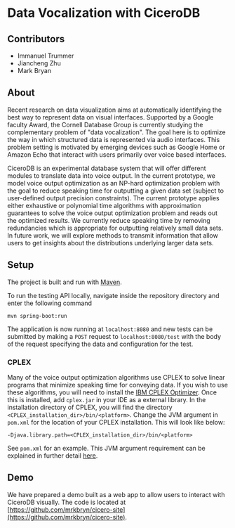 # Data Vocalization with CiceroDB

## Contributors

- Immanuel Trummer
- Jiancheng Zhu
- Mark Bryan

## About
Recent research on data visualization aims at automatically identifying the best way to represent data on visual
interfaces. Supported by a Google faculty Award, the Cornell Database Group is currently studying the 
complementary problem of "data vocalization". The goal here is to optimize the way in which structured data is
represented via audio interfaces. This problem setting is motivated by emerging devices such as Google Home or Amazon
Echo that interact with users primarily over voice based interfaces.

CiceroDB is an experimental database system that will offer different modules 
to translate data into voice output. In the current prototype, we model voice output 
optimization as an NP-hard optimization problem with the goal to reduce speaking time 
for outputting a given data set (subject to user-defined output precision constraints).
The current prototype applies either exhaustive or polynomial time algorithms with approximation 
guarantees to solve the voice output optimization problem and reads out the optimized results. We
currently reduce speaking time by removing redundancies which is appropriate for outputting 
relatively small data sets. In future work, we will explore methods to transmit information that
allow users to get insights about the distributions underlying larger data sets.

## Setup

The project is built and run with [Maven](https://maven.apache.org/).

To run the testing API locally, navigate inside the repository directory and enter the following command

`mvn spring-boot:run`

The application is now running at `localhost:8080` and new tests can be submitted by making a `POST` request
to `localhost:8080/test` with the body of the request specifying the data and configuration
for the test.

### CPLEX

Many of the voice output optimization algorithms use CPLEX to solve linear programs 
that minimize speaking time for conveying data. If you wish to use these algorithms, 
you will need to install the [IBM CPLEX Optimizer](https://www-01.ibm.com/software/commerce/optimization/cplex-optimizer/). 
Once this is installed, add `cplex.jar` in your IDE as a external library. In the installation directory of CPLEX,
you will find the directory `<CPLEX_installation_dir>/bin/<platform>`. Change the JVM argument in `pom.xml` for the location
of your CPLEX installation. This will look like below:

`-Djava.library.path=<CPLEX_installation_dir>/bin/<platform>`

See `pom.xml` for an example. This JVM argument requirement can be explained in further detail [here](http://www-01.ibm.com/support/docview.wss?uid=swg21449776).

## Demo

We have prepared a demo built as a web app to allow users to interact with CiceroDB visually.
The code is located at [https://github.com/mrkbryn/cicero-site](https://github.com/mrkbryn/cicero-site).
